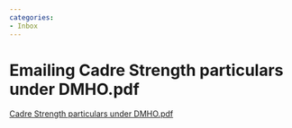 ```yaml
---
categories:
- Inbox
---
```

# Emailing Cadre Strength particulars under DMHO.pdf

[Cadre Strength particulars under DMHO.pdf](../files/a1188b4c-c558-4a7f-84c6-0f894abd0d61.pdf)